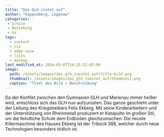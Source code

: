 ```yaml
---
title: "Das GLH rüstet auf"
author: "Kappenberg, Loppnow"
categories:
 - Schule
 - Beziehung
 - ka
tags:
  - content
  - css
  - edge case
  - lists
  - markup
last_modified_at: 2024-03-07T14:25:52-05:00
image: 
  path: /assets/images/das_glh_ruestet_auf/title-bild.png
  thumbnail: /assets/images/das_glh_ruestet_auf/thumbnail.png
  caption: "Titel des Bild / Beschreibung"
---
```


Da der Konflikt zwischen den Gymnasien GLH und Marienau immer heißer wird, entschloss sich das GLH nun aufzurüsten. Das ganze geschieht unter der Leitung des Kriegstreibers Felix Ekberg. Mit seine Kinderarbeitern und der Unterstützung von Rheinmetall produziert er Katapulte im großen Stil, um die feindliche Schule  dem Erdboden gleichzumachen. Die neuste Killermaschine des Hauses Ekberg ist der Tribock 388, welcher durch neue Technologien besonders tödlich ist.

 
